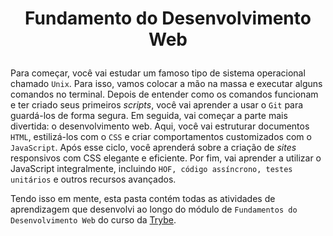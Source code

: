 # <p align="center"> Fundamento do Desenvolvimento Web</p>

Para começar, você vai estudar um famoso tipo de sistema operacional chamado `Unix`. Para isso, vamos colocar a mão na massa e executar alguns comandos no terminal. Depois de entender como os comandos funcionam e ter criado seus primeiros _scripts_, você vai aprender a usar o `Git` para guardá-los de forma segura. Em seguida, vai começar a parte mais divertida: o desenvolvimento web. Aqui, você vai estruturar documentos `HTML`, estilizá-los com o `CSS` e criar comportamentos customizados com o `JavaScript`. Após esse ciclo, você aprenderá sobre a criação de _sites_ responsivos com CSS elegante e eficiente. Por fim, vai aprender a utilizar o JavaScript integralmente, incluindo `HOF, código assíncrono, testes unitários` e outros recursos avançados.

Tendo isso em mente, esta pasta contém todas as atividades de aprendizagem que desenvolvi ao longo do módulo de `Fundamentos do Desenvolvimento Web` do curso da [Trybe](https://www.betrybe.com/).